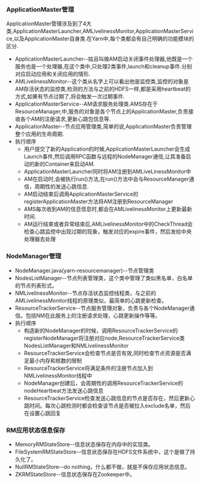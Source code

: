 
### ApplicationMaster管理
ApplicationMaster管理涉及到了4大类,ApplicationMasterLauncher,AMLivelinessMonitor,ApplicationMasterService,以及ApplicationMaster自身类.在Yarn中,每个类都会有自己明确的功能模块的区分.
- ApplicationMasterLauncher--姑且叫做AM启动关闭事件处理器,他既是一个服务也是一个处理器,在这个类中,只处理2类事件,launch和cleanup事件.分别对应启动应用和关闭应用的情形.
- AMLivelinessMonitor--这个类从名字上可以看出他是监控类,监控的对象是AM存活状态的监控类,检测的方法与之前的HDFS一样,都是采用heartbeat的方式,如果有节点过期了,将会触发一次过期事件.
- ApplicationMasterService--AM请求服务处理类.AMS存在于ResourceManager,中,服务的对象是各个节点上的ApplicationMaster,负责接收各个AM的注册请求,更新心跳包信息等.
- ApplicationMaster--节点应用管理类,简单的说,ApplicationMaster负责管理整个应用的生命周期.
- 执行顺序
    - 用户提交了新的Application的时候,ApplicationMasterLauncher会生成Launch事件,然后调用RPC函数与远程的NodeManager通信,让其准备启动的新的Container来启动AM. 
    - ApplicationMasterLauncher同时将AM注册到AMLiveLinessMonitor中
    - AM在启动时,会被执行run()方法,在run()方法中会与ResourceManager通信，周期性的发送心跳信息.
    - AM启动结束后调用ApplicationMasterService的registerApplicationMaster方法将AM注册到ResourceManager
    - AMS每次收到AM的信息信息时,都会在AMLivelinessMonitor上更新最新时间.
    - AM运行结束或者异常结束后,AMLivelinessMonitor中的CheckThread会检查心跳监控中出现过期的现象，触发对应的expire事件，然后发给中央处理器去处理

### NodeManager管理
- NodeManager.java(yarn-resourcemanager)--节点管理类
- NodesListManager--节点列表管理类，这个类中管理了类似黑名单，白名单的节点列表形式。
- NMLivelinessMonitor--节点存活状态监控线程类，与之前的AMLivelinessMonitor线程的原理类似，最简单的心跳更新检查。
- ResourceTrackerService--节点服务管理对象，负责与各个NodeManager通信。包括NM在此服务上的注册请求处理，心跳更新操作等等。
- 执行顺序
    - 构造新的NodeManager的时候，调用ResourceTrackerService的registerNodeManager将注册对应node,ResourceTrackerService类NodesListManager和NMLivelinessMonitor
    - ResourceTrackerService会检查节点是否有效,同时检查节点资源是否满足最小内存和核数的限制
    - ResourceTrackerService将满足条件的注册节点加入到NMLivelinessMonitor线程中
    - NodeManager创建后，会周期性的调用ResourceTrackerService的nodeHeartbeat方法发送心跳信息
    - ResourceTrackerService检查发送心跳信息的节点是否存在，然后更新心跳时间。每次心跳检测时都会检查该节点是否被拉入exclude名单，然后在设置心跳回复
    
### RM应用状态信息保存
- MemoryRMStateStore--信息状态保存在内存中的实现类。
- FileSystemRMStateStore--信息状态保存在HDFS文件系统中，这个是做了持久化了。
- NullRMStateStore--do nothing，什么都不做，就是不保存应用状态信息。
- ZKRMStateStore--信息状态保存在Zookeeper中。


  
